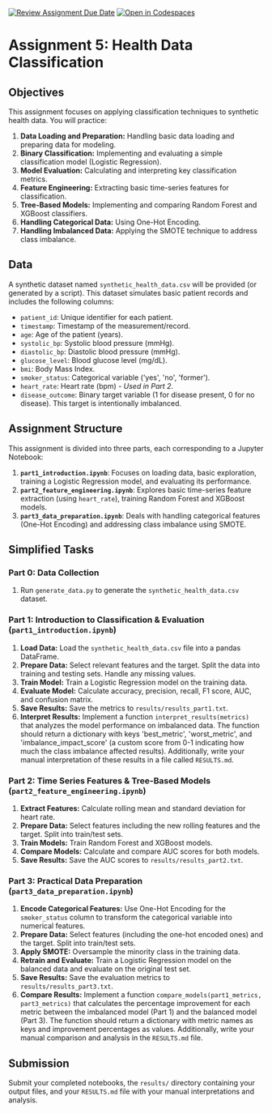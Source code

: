 [![Review Assignment Due Date](https://classroom.github.com/assets/deadline-readme-button-22041afd0340ce965d47ae6ef1cefeee28c7c493a6346c4f15d667ab976d596c.svg)](https://classroom.github.com/a/i99LRj_R)
[![Open in Codespaces](https://classroom.github.com/assets/launch-codespace-2972f46106e565e64193e422d61a12cf1da4916b45550586e14ef0a7c637dd04.svg)](https://classroom.github.com/open-in-codespaces?assignment_repo_id=19536124)
# Assignment 5: Health Data Classification

## Objectives

This assignment focuses on applying classification techniques to synthetic health data. You will practice:

1. **Data Loading and Preparation:** Handling basic data loading and preparing data for modeling.
2. **Binary Classification:** Implementing and evaluating a simple classification model (Logistic Regression).
3. **Model Evaluation:** Calculating and interpreting key classification metrics.
4. **Feature Engineering:** Extracting basic time-series features for classification.
5. **Tree-Based Models:** Implementing and comparing Random Forest and XGBoost classifiers.
6. **Handling Categorical Data:** Using One-Hot Encoding.
7. **Handling Imbalanced Data:** Applying the SMOTE technique to address class imbalance.

## Data

A synthetic dataset named `synthetic_health_data.csv` will be provided (or generated by a script). This dataset simulates basic patient records and includes the following columns:

* `patient_id`: Unique identifier for each patient.
* `timestamp`: Timestamp of the measurement/record.
* `age`: Age of the patient (years).
* `systolic_bp`: Systolic blood pressure (mmHg).
* `diastolic_bp`: Diastolic blood pressure (mmHg).
* `glucose_level`: Blood glucose level (mg/dL).
* `bmi`: Body Mass Index.
* `smoker_status`: Categorical variable ('yes', 'no', 'former').
* `heart_rate`: Heart rate (bpm) - *Used in Part 2*.
* `disease_outcome`: Binary target variable (1 for disease present, 0 for no disease). This target is intentionally imbalanced.

## Assignment Structure

This assignment is divided into three parts, each corresponding to a Jupyter Notebook:

1. **`part1_introduction.ipynb`**: Focuses on loading data, basic exploration, training a Logistic Regression model, and evaluating its performance.
2. **`part2_feature_engineering.ipynb`**: Explores basic time-series feature extraction (using `heart_rate`), training Random Forest and XGBoost models.
3. **`part3_data_preparation.ipynb`**: Deals with handling categorical features (One-Hot Encoding) and addressing class imbalance using SMOTE.

## Simplified Tasks

### Part 0: Data Collection

1. Run `generate_data.py` to generate the `synthetic_health_data.csv` dataset.

### Part 1: Introduction to Classification & Evaluation (`part1_introduction.ipynb`)

1. **Load Data:** Load the `synthetic_health_data.csv` file into a pandas DataFrame.
2. **Prepare Data:** Select relevant features and the target. Split the data into training and testing sets. Handle any missing values.
3. **Train Model:** Train a Logistic Regression model on the training data.
4. **Evaluate Model:** Calculate accuracy, precision, recall, F1 score, AUC, and confusion matrix.
5. **Save Results:** Save the metrics to `results/results_part1.txt`.
6. **Interpret Results:** Implement a function `interpret_results(metrics)` that analyzes the model performance on imbalanced data. The function should return a dictionary with keys 'best_metric', 'worst_metric', and 'imbalance_impact_score' (a custom score from 0-1 indicating how much the class imbalance affected results). Additionally, write your manual interpretation of these results in a file called `RESULTS.md`.

### Part 2: Time Series Features & Tree-Based Models (`part2_feature_engineering.ipynb`)

1. **Extract Features:** Calculate rolling mean and standard deviation for heart rate.
2. **Prepare Data:** Select features including the new rolling features and the target. Split into train/test sets.
3. **Train Models:** Train Random Forest and XGBoost models.
4. **Compare Models:** Calculate and compare AUC scores for both models.
5. **Save Results:** Save the AUC scores to `results/results_part2.txt`.

### Part 3: Practical Data Preparation (`part3_data_preparation.ipynb`)

1. **Encode Categorical Features:** Use One-Hot Encoding for the `smoker_status` column to transform the categorical variable into numerical features.
2. **Prepare Data:** Select features (including the one-hot encoded ones) and the target. Split into train/test sets.
3. **Apply SMOTE:** Oversample the minority class in the training data.
4. **Retrain and Evaluate:** Train a Logistic Regression model on the balanced data and evaluate on the original test set.
5. **Save Results:** Save the evaluation metrics to `results/results_part3.txt`.
6. **Compare Results:** Implement a function `compare_models(part1_metrics, part3_metrics)` that calculates the percentage improvement for each metric between the imbalanced model (Part 1) and the balanced model (Part 3). The function should return a dictionary with metric names as keys and improvement percentages as values. Additionally, write your manual comparison and analysis in the `RESULTS.md` file.

## Submission

Submit your completed notebooks, the `results/` directory containing your output files, and your `RESULTS.md` file with your manual interpretations and analysis.
